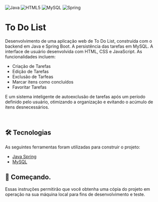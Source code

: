 ![Java](https://img.shields.io/badge/java-%23ED8B00.svg?style=for-the-badge&logo=openjdk&logoColor=white)
![HTML5](https://img.shields.io/badge/html5-%23E34F26.svg?style=for-the-badge&logo=html5&logoColor=white)
![MySQL](https://img.shields.io/badge/mysql-4479A1.svg?style=for-the-badge&logo=mysql&logoColor=white)
![Spring](https://img.shields.io/badge/spring-%236DB33F.svg?style=for-the-badge&logo=spring&logoColor=white)

<h1> To Do List </h1>
<p> 
  Desenvolvimento de uma aplicação web de To Do List, construída com o backend em Java e Spring Boot. A persistência das tarefas em MySQL. A interface de usuário desenvolvida com HTML, CSS e JavaScript. 
  As funcionalidades incluem:
  <ul>
    <li>Criação de Tarefas</li>
    <li>Edição de Tarefas</li>
    <li>Exclusão de Tarfeas</li>
    <li>Marcar itens como concluídos</li>
    <li>Favoritar Tarefas</li>
  </ul>
  E um sistema inteligente de autoexclusão de tarefas após um período definido pelo usuário, otimizando a organização e evitando o acúmulo de itens desnecessários.
</p>
<br>

<h2>🛠 Tecnologias </h2>
<p>As seguintes ferramentas foram utilizadas para construir o projeto: 
  <ul>
    <li> <a href= https://spring.io/projects/spring-boot>Java Spring</a> </li> 
    <li><a href= https://dev.mysql.com/doc/>MySQL</a> </li>
  </ul>
</p>

<h2> 🚀 Começando. </h2>
<p> 
Essas instruções permitirão que você obtenha uma cópia do projeto em operação na sua máquina local para fins de desenvolvimento e teste.
</p>
